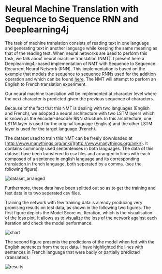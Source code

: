 # Neural Machine Translation with Sequence to Sequence RNN and Deeplearning4j

The task of machine translation consists of reading text in one language and generating text in another language while keeping the same meaning as that of the reading text. 
When neural networks are used to perform this task, we talk about neural machine translation (NMT). I present here a Deeplearning4j-based implementation of NMT with Sequence to Sequence Recurrent Neural Network (RNN). 
This implementation is based on the exemple that models the sequence to sequence RNNs used for the addition operation and which can be found [here](https://github.com/eclipse/deeplearning4j-examples/tree/master/dl4j-examples/src/main/java/org/deeplearning4j/examples/recurrent/seq2seq).
The NMT will attempt to perforn an English to French translation experiment.

Our neural machine translation will be implemented at character level where the next character is predicted given the previous sequence of characters.

Because of the fact that this NMT is dealing with two languages (English and French), we adopted a neural architecture with two LSTM layers which  is known as the encoder-decoder RNN structure. In this architecture, one LSTM layer is used for the  original language (English) and the other LSTM layer is used for the target language (French).

The dataset used to train this NMT can be freely downloaded at [http://www.manythings.org/anki/](http://www.manythings.org/anki/). 
It contains commonly used sententenses in both languages. The data of this dataset have been transfered to csv files and arranged in 
lines with each composed of a sentence in english language and its corresponding translation in french language, both seperated by a comma. (see the following figure)

![dataset_arranged](https://user-images.githubusercontent.com/1300982/76970927-d7e7ed80-692c-11ea-8345-ba5630490e83.png)

Furthermore, these data have been splitted out so as to get the training and test data in to two seperated csv files.

Training the network with few training data is already producing very promising results on test data, as shown in the following two figures. The first figure depicts the Model Score vs. Iteration, which is the visualisation of the loss plot. It allows us to visualize the loss of the network against each iteration and check the model performance.

![shart](https://user-images.githubusercontent.com/1300982/78967582-ca242300-7afa-11ea-8b5c-678db76f8d01.png)

The second figure presents the predictions of the model when fed with the English sentences from the test data. I have highlighted the lines with sentences in French language that were badly or partially predicted (translated).

![results](https://user-images.githubusercontent.com/1300982/79002776-14cc8c00-7b49-11ea-895e-a04e2b06c10f.png)


